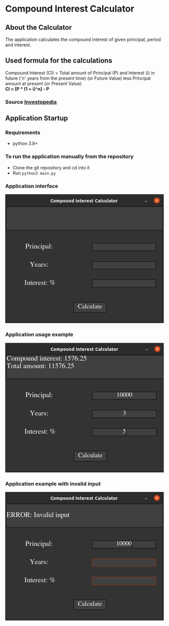 # Compound Interest Calculator

## About the Calculator
The application calculates the compound interest of given principal, period and interest.

## Used formula for the calculations
Compound Interest (CI) = Total amount of Principal (P) and Interest (i) in future ('n' years from the present time) (or Future Value) less Principal amount at present (or Present Value)  
**CI = [P * (1 + i)^n] - P**  
### Source [Investopedia](https://www.investopedia.com/terms/c/compoundinterest.asp)

## Application Startup
### Requirements
- python 3.8+

### To run the application manually from the repository
- Clone the git repository and cd into it
- Run `python3 main.py`

### Application interface
![Interface](https://github.com/luntropy/compound-interest-calculator/blob/main/images/app_interface.png)

### Application usage example
![Usage example](https://github.com/luntropy/compound-interest-calculator/blob/main/images/app_usage_example.png)

### Application example with invalid input
![Invalid input example](https://github.com/luntropy/compound-interest-calculator/blob/main/images/app_error_example.png)
